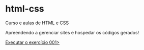 # html-css

Curso e aulas de HTML e CSS

Apreendendo a gerenciar sites e hospedar os códigos gerados!

<a href= "https://luannicoluzzi.github.io/HTML-CSS/ex001/index.html"> Executar o exercício 001></a>